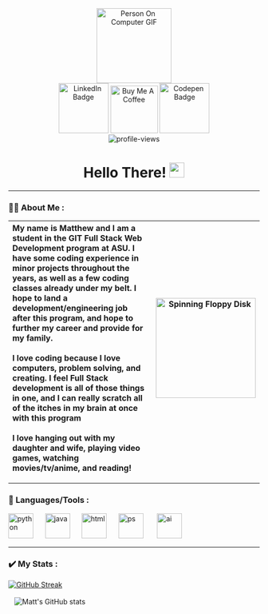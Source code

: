 <div id="header" align="center">
<img src="https://i.gifer.com/3IsP.gif" alt="Person On Computer GIF" width="150px"/>
    <div id="badges">
    <a href="https://www.linkedin.com/in/matthewjea/" target="_blank">
      <img src="https://custom-icon-badges.demolab.com/badge/LinkedIn-0A66C2?logo=linkedin-white&logoColor=fff)" alt="LinkedIn Badge" width="100"></a>
    <a href="https://www.buymeacoffee.com/astroactual" target="_blank">
        <img src="https://cdn.buymeacoffee.com/buttons/v2/default-red.png" alt="Buy Me A Coffee" width="95" ></a>
    <a href="https://codepen.io/astroactual" target="_blank">
        <img src="https://img.shields.io/badge/CodePen-white?&logo=codepen&logoColor=black" alt="Codepen Badge" width="100" ></a>
  </div>
  <img src="https://komarev.com/ghpvc/?username=dcroci&style=flat-square&color=blue" alt="profile-views"/>
  <h1>
  Hello There!
  <img src="https://media.giphy.com/media/hvRJCLFzcasrR4ia7z/giphy.gif" alt="waving hand" width="30px"/>
</h1>
</div>


---


### 👨‍💻 About Me : 

| My name is Matthew and I am a student in the GIT Full Stack Web Development program at ASU. I have some coding experience in minor projects throughout the years, as well as a few coding classes already under my belt. I hope to land a development/engineering job after this program, and hope to further my career and provide for my family.  <br> <br> I love coding because I love computers, problem solving, and creating. I feel Full Stack development is all of those things in one, and I can really scratch all of the itches in my brain at once with this program  <br> <br> I love hanging out with my daughter and wife, playing video games, watching movies/tv/anime, and reading! | <img src="https://i.gifer.com/7sZH.gif" alt="Spinning Floppy Disk" width="200"/> |  
|:-------|-----|

---

### 🧰 Languages/Tools : 

<div>
  <img src="https://cdn.jsdelivr.net/gh/devicons/devicon@latest/icons/python/python-original.svg"  title="python" alt="python" width="50" height="50"/>&nbsp;&nbsp;&nbsp;&nbsp;&nbsp;
  <img src="https://cdn.jsdelivr.net/gh/devicons/devicon@latest/icons/java/java-original.svg" title="Java" alt="java" width="50" height="50"/>&nbsp;&nbsp;&nbsp;&nbsp;&nbsp;
  <img src="https://cdn.jsdelivr.net/gh/devicons/devicon@latest/icons/html5/html5-original.svg" title="html" alt="html" width="50" height="50"/>&nbsp;&nbsp;&nbsp;&nbsp;&nbsp;
  <img src="https://cdn.jsdelivr.net/gh/devicons/devicon@latest/icons/photoshop/photoshop-original.svg" title="Photoshop" alt="ps" width="50" height="50"/>&nbsp;&nbsp;&nbsp;&nbsp;&nbsp;&nbsp;
  <img src="https://cdn.jsdelivr.net/gh/devicons/devicon@latest/icons/illustrator/illustrator-plain.svg" title="illustrator" alt="ai" width="50" height="50"/>&nbsp;&nbsp;&nbsp;&nbsp;&nbsp;
</div>


---
### ✔️ My Stats :
[![GitHub Streak](http://github-readme-streak-stats.herokuapp.com?user=astroactual&theme=dracula&date_format=M%20j%5B%2C%20Y%5D&mode=weekly)](https://git.io/streak-stats)
<br><br>&nbsp;&nbsp;
![Matt's GitHub stats](https://github-readme-stats.vercel.app/api?username=astroactual&theme=dracula&show_icons=true)


